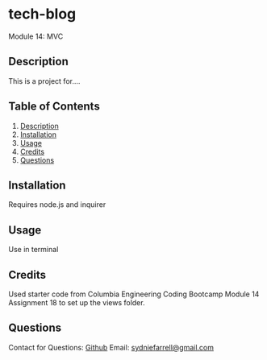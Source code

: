 # tech-blog
Module 14: MVC

## Description
This is a project for....
## Table of Contents

1. [Description](#Description) 
2. [Installation](#Installation) 
3. [Usage](#usage) 
4. [Credits](#credits)
4. [Questions](#questions)

## Installation
Requires node.js and inquirer
## Usage
Use in terminal

## Credits
Used starter code from Columbia Engineering Coding Bootcamp Module 14 Assignment 18 to set up the views folder.
## Questions
Contact for Questions: 
 [Github](https://github.com/syd9f) 
Email: sydniefarrell@gmail.com